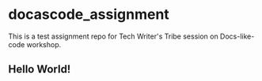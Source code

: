 # docascode_assignment
This is a test assignment repo for Tech Writer's Tribe session on Docs-like-code workshop.

## Hello World! ##
